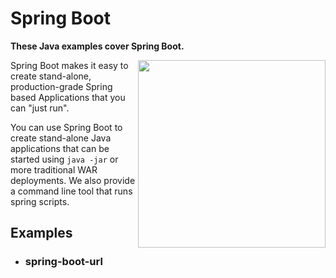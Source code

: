 # **Spring Boot**

**These Java examples cover Spring Boot.**

<img src="https://github.com/joseosuna-engineer/java-utils/blob/spring-boot/spring-boot/spring-boot.png" align="right"  width="300" />

Spring Boot makes it easy to create stand-alone, production-grade Spring based Applications that you can "just run". <br />

You can use Spring Boot to create stand-alone Java applications that can be started using ```java -jar``` or more traditional WAR deployments. We also provide a command line tool that runs spring scripts.

## Examples
* ### spring-boot-url
